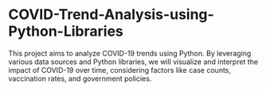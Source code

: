 # COVID-Trend-Analysis-using-Python-Libraries
This project aims to analyze COVID-19 trends using Python. By leveraging various data sources and Python libraries, we will visualize and interpret the impact of COVID-19 over time, considering factors like case counts, vaccination rates, and government policies.
